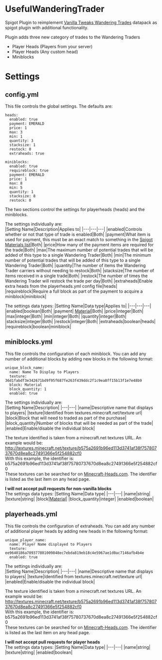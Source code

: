 # UsefulWanderingTrader

Spigot Plugin to reimplement [Vanilla Tweaks Wandering Trades](Https://www.vanillatweaks.com) datapack as spigot plugin with additional functionality.

Plugin adds three new category of trades to the Wandering Traders
- Player Heads (Players from your server)
- Player Heads (Any custom head)
- Miniblocks

# Settings
## config.yml
This file controls the global settings. The defaults are:
```
heads:
  enabled: true
  payment: EMERALD
  price: 1 
  max: 3 
  min: 1 
  quantity: 3
  stacksize: 1 
  restock: 0 
  extraheads: true 

miniblocks:
  enabled: true
  requireblock: true 
  payment: EMERALD 
  price: 1 
  max: 8 
  min: 5 
  quantity: 1 
  stacksize: 8 
  restock: 0 
```
The two sections control the settings for playerheads (heads) and the miniblocks.

The settings individually are:  
|Setting Name|Description|Applies to|
|---|---|---|
|enabled|Controls whether or not that type of trade is enabled|Both|
|payment|What item is used for payment, this must be an exact match to something in the [Spigot Materials list](https://hub.spigotmc.org/javadocs/spigot/org/bukkit/Material.html)|Both|
|price|How many of the payment items are required for the trade|Both|
|max|The maximum number of potential trades that will be added of this type to a single Wandering Trader|Both|
|min|The minimum number of potential trades that will be added of this type to a single Wandering Trader|Both|
|quantity|The number of items the Wandering Trader carriers without needing to restock|Both|
|stacksize|The number of items received in a single trade|Both|
|restock|The number of times the Wandering Trader will restock the trade per day|Both|
|extraheads|Enable extra heads from the playerheads.yml config file|heads|
|requireblock|Require a full block as part of the payment to acquire a miniblock|miniblock|

The settings data types:
|Setting Name|Data type|Applies to|
|---|---|---|
|enabled|boolean|Both|
|payment| [Material](https://hub.spigotmc.org/javadocs/spigot/org/bukkit/Material.html)|Both|
|price|integer|Both|
|max|integer|Both|
|min|integer|Both|
|quantity|integer|Both|
|stacksize|integer|Both|
|restock|integer|Both|
|extraheads|boolean|heads|
|requireblock|boolean|miniblock|

## miniblocks.yml
This file controls the configuration of each miniblock. You can add any number of additional blocks by adding new blocks in the following format:

```
unique_block_name:
  name: Name To Display to Players
  texture: 36d1fabdf3e342671bd9f95f687fe263f439ddc2f1c9ea8ff15b13f1e7e48b9
  block: Material
  block_quantity: 1
  enabled: true
```
The settings individually are:  
|Setting Name|Description|
|---|---|
|name|Descriptive name that displays to players|
|texture|Identified from textures.minecraft.net/texture url|
|block|Block that will need to traded as part of the purchase|
|block_quantity|Number of blocks that will be needed as part of the trade|
|enabled|Enable/disable the individual block|

The texture identified is taken from a minecraft.net textures URL. An example would be:  
http://textures.minecraft.net/texture/b575a2691b96ed113d3741af38f75780737670d8ea8c27491366e5f254882cf0  
With this example, the identifier is:  
b575a2691b96ed113d3741af38f75780737670d8ea8c27491366e5f254882cf0  
These textures can be searched for on [Minecraft-Heads.com](https://minecraft-heads.com/custom-heads). The identifier is listed as the last item on any head page.

**I will not accept pull requests for non-vanilla blocks**  
The settings data types:
|Setting Name|Data type|
|---|---|
|name|string|
|texture|string|
|block|[Material](https://hub.spigotmc.org/javadocs/spigot/org/bukkit/Material.html)|
|block_quantity|integer|
|enabled|boolean|

## playerheads.yml
This file controls the configuration of extraheads. You can add any number of additional player heads by adding new heads in the following format:

```
unique_player_name:
  name: Player Name displayed to Players
  texture: ee9640186a709377881009848ec7ebda819eb18c4e5967ae1d0ac7146afb4b4e
  enabled: true
```
The settings individually are:  
|Setting Name|Description|
|---|---|
|name|Descriptive name that displays to players|
|texture|Identified from textures.minecraft.net/texture url|
|enabled|Enable/disable the individual block|

The texture identified is taken from a minecraft.net textures URL. An example would be:  
http://textures.minecraft.net/texture/b575a2691b96ed113d3741af38f75780737670d8ea8c27491366e5f254882cf0  
With this example, the identifier is:  
b575a2691b96ed113d3741af38f75780737670d8ea8c27491366e5f254882cf0  
These textures can be searched for on [Minecraft-Heads.com](https://minecraft-heads.com/custom-heads). The identifier is listed as the last item on any head page.

**I will not accept pull requests for player heads**  
The settings data types:
|Setting Name|Data type|
|---|---|
|name|string|
|texture|string|
|enabled|boolean|